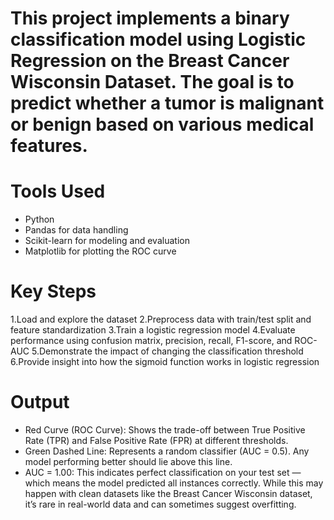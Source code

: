 # This project implements a binary classification model using Logistic Regression on the Breast Cancer Wisconsin Dataset. The goal is to predict whether a tumor is malignant or benign based on various medical features.

# Tools Used

* Python
* Pandas for data handling
* Scikit-learn for modeling and evaluation
* Matplotlib for plotting the ROC curve

# Key Steps

1.Load and explore the dataset
2.Preprocess data with train/test split and feature standardization
3.Train a logistic regression model
4.Evaluate performance using confusion matrix, precision, recall, F1-score, and ROC-AUC
5.Demonstrate the impact of changing the classification threshold
6.Provide insight into how the sigmoid function works in logistic regression

# Output 

* Red Curve (ROC Curve): Shows the trade-off between True Positive Rate (TPR) and False Positive Rate (FPR) at different thresholds.
* Green Dashed Line: Represents a random classifier (AUC = 0.5). Any model performing better should lie above this line.
* AUC = 1.00: This indicates perfect classification on your test set — which means the model predicted all instances correctly. While this may happen with clean datasets like the Breast Cancer Wisconsin dataset, it’s rare in real-world data and can sometimes suggest overfitting.
